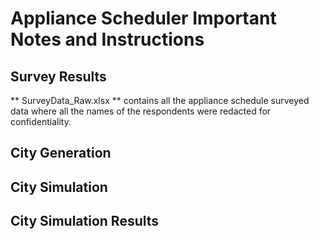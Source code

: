 # Appliance Scheduler Important Notes and Instructions


## Survey Results

** SurveyData_Raw.xlsx ** contains all the appliance schedule surveyed data where all the names of the respondents were redacted for confidentiality. 




## City Generation


## City Simulation


## City Simulation Results

